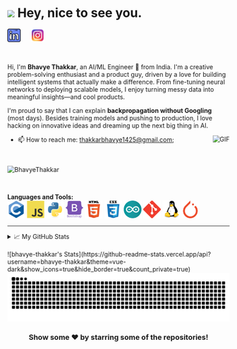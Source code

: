 <h1><img src="https://emojis.slackmojis.com/emojis/images/1531849430/4246/blob-sunglasses.gif?1531849430" width="30"/> Hey, nice to see you.</h1>

<p align="left">
<a href="https://www.linkedin.com/in/bhavye-thakkar-0b086830a?utm_source=share&utm_campaign=share_via&utm_content=profile&utm_medium=android_app" target="_blank"><img height="30" src="https://raw.githubusercontent.com/Chetan559/Chetan559/main/Resources/png/linkedin.png"></a>&nbsp;&nbsp;&nbsp;&nbsp;&nbsp;
<a href="https://www.instagram.com/typically_bhavye?igsh=NXJxODd2NjY2MGU1" target="_blank"><img height="30" src="https://raw.githubusercontent.com/Chetan559/Chetan559/main/Resources/png/instagram.png"></a>&nbsp;&nbsp;&nbsp;&nbsp;&nbsp;

</p>

<br>

Hi, I'm **Bhavye Thakkar**, an AI/ML Engineer 🤖 from India. I'm a creative problem-solving enthusiast and a product guy, driven by a love for building intelligent systems that actually make a difference. From fine-tuning neural networks to deploying scalable models, I enjoy turning messy data into meaningful insights—and cool products.

I'm proud to say that I can explain **backpropagation without Googling** (most days).
Besides training models and pushing to production, I love hacking on innovative ideas and dreaming up the next big thing in AI.
<br>

<!-- https://media.giphy.com/media/SWoSkN6DxTszqIKEqv/giphy.gif -->
<!-- <img align="right" height="250" width="400" alt="GIF" src="https://miro.medium.com/max/1360/1*IRGHmiGsa16stedQvIaZfw.gif" /> -->

<img align="right" alt="GIF" src="https://media.giphy.com/media/3ohzdKvLT1DxFxhZAI/giphy.gif" />

- 📫 How to reach me: [thakkarbhavye1425@gmail.com](mailto:thakkarbhavye1425@gmail.com);

 <br>

 <p align="left"> <img src="https://komarev.com/ghpvc/?username=bhavye-thakkar" alt="BhavyeThakkar" /> </p> 
 
 </br>

**Languages and Tools:**
<br>
<code><img src="https://raw.githubusercontent.com/teamedwardforever/Readme-Generator/71f25dd8b98329b168142a6b782a107b75eab178/svg/Skills/Languages/c-original.svg" alt="C" width="40" height="40"/></code>
<code><img src="https://raw.githubusercontent.com/teamedwardforever/Readme-Generator/71f25dd8b98329b168142a6b782a107b75eab178/svg/Skills/Languages/javascript-original.svg" alt="Javascript" width="40" height="40"/></code>
<code><img src="https://raw.githubusercontent.com/teamedwardforever/Readme-Generator/71f25dd8b98329b168142a6b782a107b75eab178/svg/Skills/Languages/python-original.svg" alt="Python" width="40" height="40"/></code>
<code><img src="https://raw.githubusercontent.com/teamedwardforever/Readme-Generator/71f25dd8b98329b168142a6b782a107b75eab178/svg/Skills/Frontend/bootstrap-plain-wordmark.svg" alt="Bootstrap" width="40" height="40"/></code>
<code><img src="https://raw.githubusercontent.com/teamedwardforever/Readme-Generator/71f25dd8b98329b168142a6b782a107b75eab178/svg/Skills/Frontend/html5-original-wordmark.svg" alt="HTML" width="40" height="40"/></code>
<code><img src="https://raw.githubusercontent.com/teamedwardforever/Readme-Generator/71f25dd8b98329b168142a6b782a107b75eab178/svg/Skills/Frontend/css3-original-wordmark.svg" alt="Css" width="40" height="40"/></code>
<code><img src="https://raw.githubusercontent.com/teamedwardforever/Readme-Generator/71f25dd8b98329b168142a6b782a107b75eab178/svg/Skills/Other/arduino-1.svg" alt="Arduino" width="40" height="40"/></code>
<code><img src="https://raw.githubusercontent.com/teamedwardforever/Readme-Generator/71f25dd8b98329b168142a6b782a107b75eab178/svg/Skills/Other/git-scm-icon.svg" alt="Git" width="40" height="40"/></code>
<code><img src="https://raw.githubusercontent.com/teamedwardforever/Readme-Generator/71f25dd8b98329b168142a6b782a107b75eab178/svg/Skills/Other/linux-original.svg" alt="Linux" width="40" height="40"/></code>
<code><img src="https://raw.githubusercontent.com/teamedwardforever/Readme-Generator/71f25dd8b98329b168142a6b782a107b75eab178/svg/Skills/ML/pytorch-icon.svg" alt="Pytorch" width="40" height="40"/></code>

 <!--

### 📢 Find me elsewhere

<p align="left">
  <a href="https://www.codechef.com/users/chetan_9704/">
    <img src="https://raw.githubusercontent.com/Chetan559/Chetan559/main/Resources/svg/codechef.svg" alt="codechef" style="vertical-align:top; margin:4px">
  </a>&nbsp;&nbsp;&nbsp;
  
  <a href="https://leetcode.com/chetan_9704/">
    <img src="https://raw.githubusercontent.com/Chetan559/Chetan559/main/Resources/svg/leetcode.svg" alt="leetcode" style="vertical-align:top; margin:4px">
  </a>&nbsp;&nbsp;&nbsp;

  <a href="https://www.hackerrank.com/cschetan559">
    <img src="https://raw.githubusercontent.com/Chetan559/Chetan559/main/Resources/svg/hackerrank.svg" alt="hackerrank" style="vertical-align:top; margin:4px">
  </a>&nbsp;&nbsp;&nbsp;
  
 
</p> -->

<hr>

<details>
<summary>📈 My GitHub Stats</summary>
<p align="left"> <img src="https://github-readme-streak-stats.herokuapp.com/?user=Chetan559&theme=dark&hide_border=true" widht="90%"/>
<img src="https://github-readme-stats.vercel.app/api?username=Chetan559&theme=dark&show_icons=true&hide_border=true&count_private=true" /></p>

</details>

</br>

<picture>
 ![bhavye-thakkar's Stats](https://github-readme-stats.vercel.app/api?username=bhavye-thakkar&theme=vue-dark&show_icons=true&hide_border=true&count_private=true)
  <source media="(prefers-color-scheme: dark)" srcset="https://raw.githubusercontent.com/Chetan559/Chetan559/output/snake.svg">
  <source media="(prefers-color-scheme: light)" srcset="https://raw.githubusercontent.com/Chetan559/Chetan559/output/snake.svg">
  <img alt="GitHub contribution snake animation" src="https://raw.githubusercontent.com/Chetan559/Chetan559/output/snake.svg">
</picture>


<div align="center">

### Show some ❤️ by starring some of the repositories!

</div>
